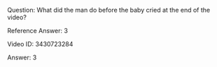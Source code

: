 Question: What did the man do before the baby cried at the end of the video?

Reference Answer: 3

Video ID: 3430723284

Answer: 3

